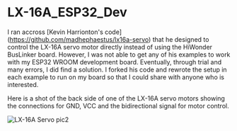 # LX-16A_ESP32_Dev

I ran accross [Kevin Harrionton's code] (https://github.com/madhephaestus/lx16a-servo) that he designed to control the LX-16A servo motor directly instead of using the HiWonder BusLinker board. 
However, I was not able to get any of his examples to work with my ESP32 WROOM development board. Eventually, through trial and many errors, I did find a solution. I forked his code and rewrote the setup in each example to run on my board so that I could share with anyone who is interested.

Here is a shot of the back side of one of the LX-16A servo motors showing the connections for GND, VCC and the bidirectional signal for motor control.


![LX-16A Servo pic2](https://user-images.githubusercontent.com/15849536/219958841-be6f6604-74ab-4773-bfc7-40f66382eb01.png)

